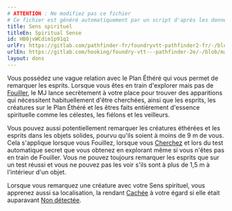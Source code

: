 ```yaml
---
# ATTENTION : Ne modifiez pas ce fichier
# Ce fichier est généré automatiquement par un script d'après les données du module Foundry VTT officiel et de sa traduction
title: Sens spirituel
titleEn: Spiritual Sense
id: HB0jvWCdim1p91q1
urlFr: https://gitlab.com/pathfinder-fr/foundryvtt-pathfinder2-fr/-/blob/master/data/feats/HB0jvWCdim1p91q1.htm
urlEn: https://gitlab.com/hooking/foundry-vtt---pathfinder-2e/-/blob/master/packs/data/feats.db/spiritual-sense.json
layout: dons
---
```

Vous possédez une vague relation avec le Plan Éthéré qui vous permet de remarquer les esprits. Lorsque vous êtes en train d'explorer mais pas de  [Fouiller](../actions/fouiller.html), le MJ lance secrètement à votre place pour trouver des apparitions qui nécessitent habituellement d'être cherchées, ainsi que les esprits, les créatures sur le Plan Éthéré et les êtres faits entièrement d'essence spirituelle comme les célestes, les fiélons et les veilleurs.

Vous pouvez aussi potentiellement remarquer les créatures éthérées et les esprits dans les objets solides, pourvu qu'ils soient à moins de 9 m de vous. Cela s'applique lorsque vous Fouillez, lorsque vous [Cherchez](../actions/chercher.html) et lors du test automatique secret que vous obtenez en explorant même si vous n'êtes pas en train de Fouiller. Vous ne pouvez toujours remarquer les esprits que sur un test réussi et vous ne pouvez pas les voir s'ils sont à plus de 1,5 m à l'intérieur d'un objet.

Lorsque vous remarquez une créature avec votre Sens spirituel, vous apprenez aussi sa localisation, la rendant [Cachée](../conditions/caché.html) à votre égard si elle était auparavant [Non détectée](../conditions/non-détecté.html).
